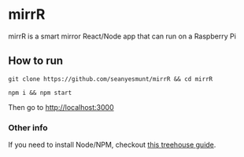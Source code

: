 # mirrR

mirrR is a smart mirror React/Node app that can run on a Raspberry Pi

## How to run

`git clone https://github.com/seanyesmunt/mirrR && cd mirrR`

`npm i && npm start`

Then go to [http://localhost:3000](http://localhost:3000)

### Other info

If you need to install Node/NPM, checkout [this treehouse guide](http://treehouse.github.io/installation-guides/mac/node-mac.html).
